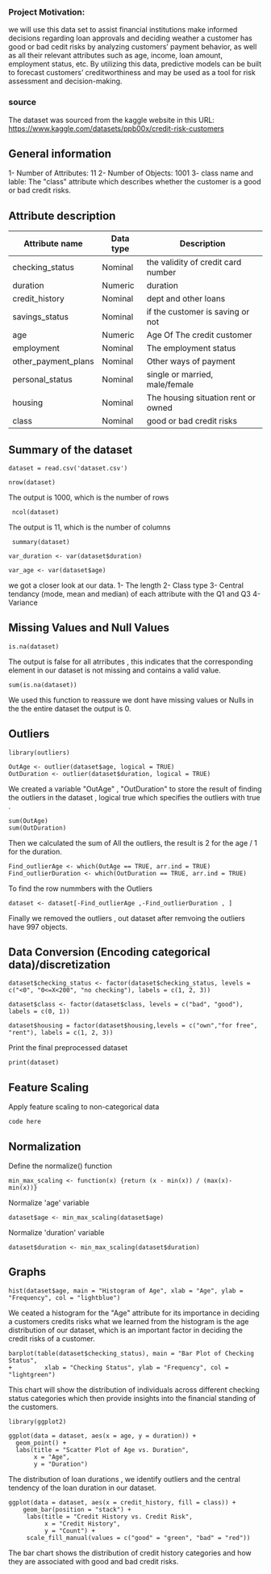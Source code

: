 ### Project Motivation:
we will use this data set to assist financial institutions make informed decisions regarding loan approvals and deciding weather a customer has good or bad cedit risks by analyzing customers’ payment behavior, as well as all their relevant attributes such as age, income, loan amount, employment status, etc. By utilizing this data, predictive models can be built to forecast customers’ creditworthiness and may be used as a tool for risk assessment and decision-making.

### source

The dataset was sourced from the kaggle website in this URL:
https://www.kaggle.com/datasets/ppb00x/credit-risk-customers 

## General information 

1- Number of Attributes: 11
2- Number of Objects: 1001
3- class name and lable:
The "class" attribute which describes whether the customer is a good or bad credit risks.

## Attribute description

| Attribute name    | Data type |            Description             |
|-------------------|-----------|------------------------------------|
|checking_status    |Nominal    |the validity of credit card number  |
|duration           |Numeric    |duration                            |
|credit_history     |Nominal    |dept and other loans                |
|savings_status     |Nominal    |if the customer is saving or not    |
|age                |Numeric    |Age Of The credit customer          |
|employment         |Nominal    |The employment status               |
|other_payment_plans|Nominal |Other ways of payment                  |
|personal_status    |Nominal     |single or married, male/female     |
|housing            |Nominal     |The housing situation rent or owned| 
|class              |Nominal     |good or bad credit risks           |


## Summary of the dataset

```{r}
dataset = read.csv('dataset.csv')
```

```{r}
nrow(dataset) 
```
The output is 1000, which is the number of rows

```{r}
 ncol(dataset)
```
The output is 11, which is the number of columns

```{r}
 summary(dataset)
```
```{r}
var_duration <- var(dataset$duration)
```
```{r}
var_age <- var(dataset$age)
```
we got a closer look at our data.
1- The length 
2- Class type 
3- Central tendancy (mode, mean and median) of each attribute with the Q1 and Q3
4- Variance 

## Missing Values and Null Values

```{r}
is.na(dataset)
```
The output is false for all atrributes , this indicates that the corresponding element in our dataset is not missing and contains a valid value.

```{r}
sum(is.na(dataset))
```
We used this function to reassure we dont have missing values or Nulls in the the entire dataset the output is 0. 

## Outliers

```{r}
library(outliers)
```
```{r}
OutAge <- outlier(dataset$age, logical = TRUE)
OutDuration <- outlier(dataset$duration, logical = TRUE)
```
We created a variable "OutAge" , "OutDuration" to store the result of finding the outliers in the dataset , 
logical true which specifies the outliers with true .

```{r}
sum(OutAge)
sum(OutDuration)
```
Then we calculated the sum of All the outliers, the result is 2 for the age / 1 for the duration. 

```{r}
Find_outlierAge <- which(OutAge == TRUE, arr.ind = TRUE)
Find_outlierDuration <- which(OutDuration == TRUE, arr.ind = TRUE)
```
To find the row nummbers with the Outliers 

```{r}
dataset <- dataset[-Find_outlierAge ,-Find_outlierDuration , ]
```

Finally we removed the outliers , out dataset after remvoing the outliers have 997 objects.
## Data Conversion (Encoding categorical data)/discretization

```{r}
dataset$checking_status <- factor(dataset$checking_status, levels = c("<0", "0<=X<200", "no checking"), labels = c(1, 2, 3))
```
```{r}
dataset$class <- factor(dataset$class, levels = c("bad", "good"), labels = c(0, 1))
```
```{r}
dataset$housing = factor(dataset$housing,levels = c("own","for free", "rent"), labels = c(1, 2, 3))
```
 Print the final preprocessed dataset
```{r}
print(dataset)
```
## Feature Scaling
Apply feature scaling to non-categorical data
```{r}
code here 
```
## Normalization

Define the normalize() function
```{r}
min_max_scaling <- function(x) {return (x - min(x)) / (max(x)- min(x))}
```
 Normalize 'age' variable
 ```{r}
dataset$age <- min_max_scaling(dataset$age)
```

 Normalize 'duration' variable
 ```{r}
dataset$duration <- min_max_scaling(dataset$duration)
```

## Graphs 

```{r}
hist(dataset$age, main = "Histogram of Age", xlab = "Age", ylab = "Frequency", col = "lightblue")
```
We ceated a histogram for the "Age" attribute for its importance in deciding a customers credits risks 
what we learned from the histogram is the age distribution of our dataset, which is an important factor in 
deciding the credit risks of a customer. 

```{r}
barplot(table(dataset$checking_status), main = "Bar Plot of Checking Status", 
+         xlab = "Checking Status", ylab = "Frequency", col = "lightgreen")
```
This chart will show the distribution of individuals across different checking status categories which then provide insights into the financial standing of the customers. 

```{r}
library(ggplot2)
```
```{r}
ggplot(data = dataset, aes(x = age, y = duration)) +
  geom_point() +
  labs(title = "Scatter Plot of Age vs. Duration",
       x = "Age",
       y = "Duration")
```
The distribution of loan durations , we identify outliers and the central tendency of the loan duration in our dataset.

```{r}
ggplot(data = dataset, aes(x = credit_history, fill = class)) +
    geom_bar(position = "stack") +
     labs(title = "Credit History vs. Credit Risk",
          x = "Credit History",
          y = "Count") +
     scale_fill_manual(values = c("good" = "green", "bad" = "red")) 

```
The bar chart shows the distribution of credit history categories and how they are associated with good and bad credit risks.


 
